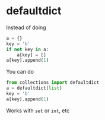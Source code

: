# defaultdict

Instead of doing 

```python
a = {}
key = 'b'
if not key in a:
    a[key] = []
a[key].append(1)
```

You can do
```python
from collections import defaultdict
a = defaultdict(list)
key = 'b'
a[key].append(1)
```
Works with `set` or `int`, etc
